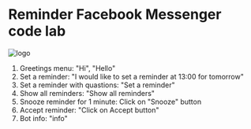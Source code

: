 # Reminder Facebook Messenger code lab

![logo](https://user-images.githubusercontent.com/2027050/55683833-955c1980-5944-11e9-942e-beb8334e80aa.png)

1. Greetings menu: "Hi", "Hello"
2. Set a reminder: "I would like to set a reminder at 13:00 for tomorrow"
3. Set a reminder with quastions: "Set a reminder"
3. Show all reminders: "Show all reminders"
4. Snooze reminder for 1 minute: Click on "Snooze" button
5. Accept reminder: "Click on Accept button"
6. Bot info: "info"

